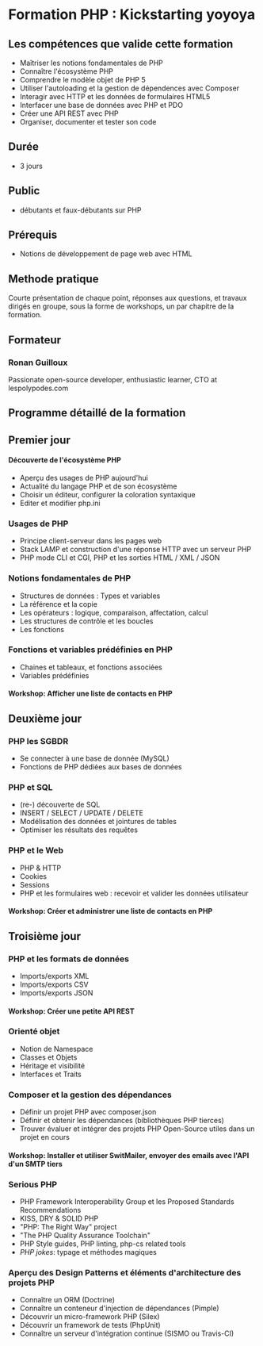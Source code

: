 # Formation PHP : Kickstarting yoyoya

## Les compétences que valide cette formation

- Maîtriser les notions fondamentales de PHP
- Connaître l'écosystème PHP
- Comprendre le modèle objet de PHP 5
- Utiliser l'autoloading et la gestion de dépendences avec Composer
- Interagir avec HTTP et les données de formulaires HTML5
- Interfacer une base de données avec PHP et PDO
- Créer une API REST avec PHP
- Organiser, documenter et tester son code


## Durée

- 3 jours

## Public

- débutants et faux-débutants sur PHP

## Prérequis

- Notions de développement de page web avec HTML

## Methode pratique

Courte présentation de chaque point, réponses aux questions, et travaux dirigés en groupe, sous la forme de workshops, un par chapitre de la formation.

## Formateur

### Ronan Guilloux

Passionate open-source developer, enthusiastic learner, CTO at lespolypodes.com

## Programme détaillé de la formation

## Premier jour

#### Découverte de l'écosystème PHP

- Aperçu des usages de PHP aujourd'hui
- Actualité du langage PHP et de son écosystème
- Choisir un éditeur, configurer la coloration syntaxique
- Editer et modifier php.ini

### Usages de PHP

- Principe client-serveur dans les pages web
- Stack LAMP et construction d'une réponse HTTP avec un serveur PHP
- PHP mode CLI et CGI, PHP et les sorties HTML / XML / JSON

### Notions fondamentales de PHP

- Structures de données : Types et variables
- La référence et la copie
- Les opérateurs : logique, comparaison, affectation, calcul
- Les structures de contrôle et les boucles
- Les fonctions

### Fonctions et variables prédéfinies en PHP

- Chaines et tableaux, et fonctions associées
- Variables prédéfinies

#### Workshop: Afficher une liste de contacts en PHP

## Deuxième jour

### PHP les SGBDR

- Se connecter à une base de donnée (MySQL)
- Fonctions de PHP dédiées aux bases de données

### PHP et SQL
- (re-) découverte de SQL
- INSERT / SELECT / UPDATE / DELETE
- Modélisation des données et jointures de tables
- Optimiser les résultats des requêtes

### PHP et le Web

- PHP & HTTP
- Cookies
- Sessions
- PHP et les formulaires web : recevoir et valider les données utilisateur

#### Workshop: Créer et administrer une liste de contacts en PHP

## Troisième jour

### PHP et les formats de données

- Imports/exports XML
- Imports/exports CSV
- Imports/exports JSON

#### Workshop: Créer une petite API REST

### Orienté objet

- Notion de Namespace
- Classes et Objets
- Héritage et visibilité
- Interfaces et Traits

### Composer et la gestion des dépendances

- Définir un projet PHP avec composer.json
- Définir et obtenir les dépendances (bibliothèques PHP tierces)
- Trouver évaluer et intégrer des projets PHP Open-Source utiles dans un projet en cours

#### Workshop: Installer et utiliser SwitMailer, envoyer des emails avec l'API d'un SMTP tiers

### Serious PHP

- PHP Framework Interoperability Group et les Proposed Standards Recommendations
- KISS, DRY & SOLID PHP
- "PHP: The Right Way" project
- "The PHP Quality Assurance Toolchain"
- PHP Style guides, PHP linting, php-cs related tools
- _PHP jokes_: typage et méthodes magiques

### Aperçu des Design Patterns et éléments d'architecture des projets PHP

- Connaître un ORM (Doctrine)
- Connaître un conteneur d'injection de dépendances (Pimple)
- Découvrir un micro-framework PHP (Silex)
- Découvrir un framework de tests (PhpUnit)
- Connaître un serveur d'intégration continue (SISMO ou Travis-CI)
